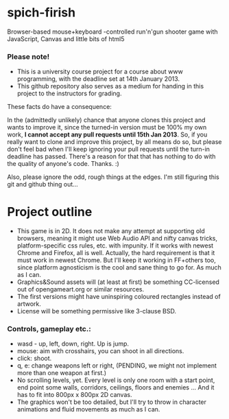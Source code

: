 # spich-firish

Browser-based mouse+keyboard -controlled run'n'gun shooter game with JavaScript, Canvas and little bits of html5

### Please note!

* This is a university course project for a course about www programming, with the deadline set at 14th January 2013.
* This github repository also serves as a medium for handing in this project to the instructors for grading.

These facts do have a consequence: 

In the (admittedly unlikely) chance that anyone clones this project and wants to improve it, since the turned-in 
version must be 100% my own work, __I cannot accept any pull requests until 15th Jan 2013__.  So, if you really want 
to clone and improve this project, by all means do so, but please don't feel bad when I'll keep ignoring your pull 
requests until the turn-in deadline has passed. There's a reason for that that has nothing to do with the quality 
of anyone's code. Thanks. :)

Also, please ignore the odd, rough things at the edges. I'm still figuring this git and github thing out...

# Project outline

* This game is in 2D. It does not make any attempt at supporting old browsers, meaning it might use Web Audio API and 
nifty canvas tricks, platform-specific css rules, etc. with impunity. If it works with newest Chrome and Firefox, all 
is well. Actually, the hard requirement is that it must work in newest Chrome. But I'll keep it working in FF+others 
too, since platform agnosticism is the cool and sane thing to go for. As much as I can.
* Graphics&Sound assets will (at least at first) be something CC-licensed out of opengameart.org or similar resources.
* The first versions might have uninspiring coloured rectangles instead of artwork.
* License will be something permissive like 3-clause BSD. 

### Controls, gameplay etc.:

* wasd - up, left, down, right. Up is jump.
* mouse: aim with crosshairs, you can shoot in all directions.
* click: shoot.
* q, e: change weapons left or right, (PENDING, we might not implement more than one weapon at first.)
* No scrolling levels, yet. Every level is only one room with a start point, end point some walls, corridors, ceilings,
floors and enemies ... And it has to fit into 800px x 800px 2D canvas.
* The graphics won't be too detailed, but I'll try to throw in character animations and fluid movements as much 
as I can. 
